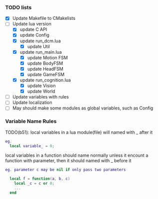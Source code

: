 ### TODO lists
* [X] Update Makefile to CMakelists
* [ ] Update lua version
    + [X] update C API
    + [X] update Config
    + [X] update run_dcm.lua
        - [X] update Util
    + [X] update run_main.lua
        - [X] update Motion FSM
        - [X] update BodyFSM
        - [X] update HeadFSM
        - [X] update GameFSM
    + [X] update run_cognition.lua
        - [X] update Vision
        - [X] update World
* [ ] Update variables with rules
* [ ] Update localization
* [ ] May should make some modules as global variables, such as Config

### Variable Name Rules
TODO(b51):
local variables in a lua module(file) will named with _ after it
```lua
eg.
  local variable_ = 0;
```
local variables in a function should name normally unless it encount
a function with parameter, then it should named with _ before it
```lua
eg. parameter c may be nil if only pass two parameters

  local f = function(a, b, c)
    local _c = c or 0;
    ...
  end
```
